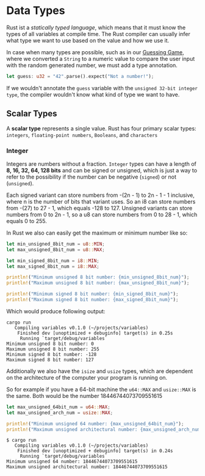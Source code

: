 # Data Types

Rust ist a *statically typed language*, which means that it must know the types of all variables at compile time. The Rust compiler can usually infer what type we want to use based on the value and how we use it. 

In case when many types are possible, such as in our [Guessing Game](../guessing-game.md), where we converted a `String` to a numeric value to compare the user input with the random generated number, we must add a type annotation.

```rust
let guess: u32 = "42".parse().expect("Not a number!");
```

If we wouldn't annotate the `guess` variable with the `unsigned 32-bit integer type`, the compiler wouldn't know what kind of type we want to have.


## Scalar Types
A __scalar type__ represents a single value. Rust has four primary scalar types: `integers`, `floating-point numbers`, `Booleans`, and `characters`

### Integer

Integers are numbers without a fraction. `Integer` types can have a length of **8, 16, 32, 64, 128 bits** and can be signed or unsigned, which is just a way to refer to the possibility if the number can be negative (`signed`) or not (`unsigned`).

Each signed variant can store numbers from -(2n - 1) to 2n - 1 - 1 inclusive, where n is the number of bits that variant uses. So an i8 can store numbers from -(27) to 27 - 1, which equals -128 to 127. Unsigned variants can store numbers from 0 to 2n - 1, so a u8 can store numbers from 0 to 28 - 1, which equals 0 to 255.

In Rust we also can easily get the maximum or minimum number like so: 

```rust
let min_unsigned_8bit_num = u8::MIN;
let max_unsigned_8bit_num = u8::MAX;

let min_signed_8bit_num = i8::MIN;
let max_signed_8bit_num = i8::MAX;

println!("Minimum unsigned 8 bit number: {min_unsigned_8bit_num}");
println!("Maximum unsigned 8 bit number: {max_unsigned_8bit_num}");

println!("Minimum signed 8 bit number: {min_signed_8bit_num}");
println!("Maximum signed 8 bit number: {max_signed_8bit_num}");
```

Which would produce following output:

```shell
cargo run
   Compiling variables v0.1.0 (~/projects/variables)
    Finished dev [unoptimized + debuginfo] target(s) in 0.25s
     Running `target/debug/variables`
Minimum unsigned 8 bit number: 0
Maximum unsigned 8 bit number: 255
Minimum signed 8 bit number: -128
Maximum signed 8 bit number: 127
```

Additionally we also have the `isize` and `usize` types, which are dependent on the architecture of the computer your program is running on.

So for example if you have a 64-bit machine the `u64::MAX` and `usize::MAX` is the same. Both would be the number 18446744073709551615

```rust
let max_unsigned_64bit_num = u64::MAX;
let max_unsigned_arch_num = usize::MAX;

println!("Minimum unsigned 64 number: {max_unsigned_64bit_num}");
println!("Maximum unsigned architectural number: {max_unsigned_arch_num}");
```

```shell
$ cargo run
   Compiling variables v0.1.0 (~/projects/variables)
    Finished dev [unoptimized + debuginfo] target(s) in 0.24s
     Running `target/debug/variables`
Minimum unsigned 64 number: 18446744073709551615
Maximum unsigned architectural number: 18446744073709551615

```

